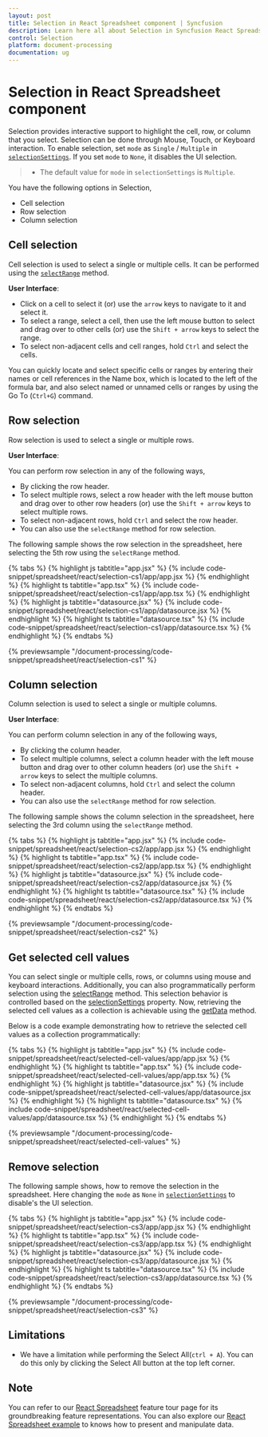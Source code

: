 ```yaml
---
layout: post
title: Selection in React Spreadsheet component | Syncfusion
description: Learn here all about Selection in Syncfusion React Spreadsheet component of Syncfusion Essential JS 2 and more.
control: Selection 
platform: document-processing
documentation: ug
---
```


# Selection in React Spreadsheet component

Selection provides interactive support to highlight the cell, row, or column that you select. Selection can be done through Mouse, Touch, or Keyboard interaction. To enable selection, set `mode` as `Single` / `Multiple` in [`selectionSettings`](https://ej2.syncfusion.com/react/documentation/api/spreadsheet/#selectionsettings). If you set `mode` to `None`, it disables the UI selection.

> * The default value for `mode` in  `selectionSettings` is `Multiple`.

You have the following options in Selection,

* Cell selection
* Row selection
* Column selection

## Cell selection

Cell selection is used to select a single or multiple cells. It can be performed using the [`selectRange`](https://ej2.syncfusion.com/react/documentation/api/spreadsheet/#selectrange) method.

**User Interface**:

* Click on a cell to select it (or) use the `arrow` keys to navigate to it and select it.
* To select a range, select a cell, then use the left mouse button to select and drag over to other cells (or) use the `Shift + arrow` keys to select the range.
* To select non-adjacent cells and cell ranges, hold `Ctrl` and select the cells.

You can quickly locate and select specific cells or ranges by entering their names or cell references in the Name box, which is located to the left of the formula bar, and also select named or unnamed cells or ranges by using the Go To (`Ctrl+G`) command.

## Row selection

Row selection is used to select a single or multiple rows.

**User Interface**:

You can perform row selection in any of the following ways,

* By clicking the row header.
* To select multiple rows, select a row header with the left mouse button and drag over to other row headers (or) use the `Shift + arrow` keys to select multiple rows.
* To select non-adjacent rows, hold `Ctrl` and select the row header.
* You can also use the `selectRange` method for row selection.

The following sample shows the row selection in the spreadsheet, here selecting the 5th row using the `selectRange` method.

{% tabs %}
{% highlight js tabtitle="app.jsx" %}
{% include code-snippet/spreadsheet/react/selection-cs1/app/app.jsx %}
{% endhighlight %}
{% highlight ts tabtitle="app.tsx" %}
{% include code-snippet/spreadsheet/react/selection-cs1/app/app.tsx %}
{% endhighlight %}
{% highlight js tabtitle="datasource.jsx" %}
{% include code-snippet/spreadsheet/react/selection-cs1/app/datasource.jsx %}
{% endhighlight %}
{% highlight ts tabtitle="datasource.tsx" %}
{% include code-snippet/spreadsheet/react/selection-cs1/app/datasource.tsx %}
{% endhighlight %}
{% endtabs %}

 {% previewsample "/document-processing/code-snippet/spreadsheet/react/selection-cs1" %}

## Column selection

Column selection is used to select a single or multiple columns.

**User Interface**:

You can perform column selection in any of the following ways,

* By clicking the column header.
* To select multiple columns, select a column header with the left mouse button and drag over to other column headers (or) use the `Shift + arrow` keys to select the multiple columns.
* To select non-adjacent columns, hold `Ctrl` and select the column header.
* You can also use the `selectRange` method for row selection.

The following sample shows the column selection in the spreadsheet, here selecting the 3rd column using  the `selectRange` method.

{% tabs %}
{% highlight js tabtitle="app.jsx" %}
{% include code-snippet/spreadsheet/react/selection-cs2/app/app.jsx %}
{% endhighlight %}
{% highlight ts tabtitle="app.tsx" %}
{% include code-snippet/spreadsheet/react/selection-cs2/app/app.tsx %}
{% endhighlight %}
{% highlight js tabtitle="datasource.jsx" %}
{% include code-snippet/spreadsheet/react/selection-cs2/app/datasource.jsx %}
{% endhighlight %}
{% highlight ts tabtitle="datasource.tsx" %}
{% include code-snippet/spreadsheet/react/selection-cs2/app/datasource.tsx %}
{% endhighlight %}
{% endtabs %}

 {% previewsample "/document-processing/code-snippet/spreadsheet/react/selection-cs2" %}

## Get selected cell values

You can select single or multiple cells, rows, or columns using mouse and keyboard interactions. Additionally, you can also programmatically perform selection using the [selectRange](https://helpej2.syncfusion.com/react/documentation/api/spreadsheet/#selectrange) method. This selection behavior is controlled based on the [selectionSettings](https://helpej2.syncfusion.com/react/documentation/api/spreadsheet/#selectionsettings) property. Now, retrieving the selected cell values as a collection is achievable using the [getData](https://helpej2.syncfusion.com/react/documentation/api/spreadsheet/#getdata) method.

Below is a code example demonstrating how to retrieve the selected cell values as a collection programmatically:

{% tabs %}
{% highlight js tabtitle="app.jsx" %}
{% include code-snippet/spreadsheet/react/selected-cell-values/app/app.jsx %}
{% endhighlight %}
{% highlight ts tabtitle="app.tsx" %}
{% include code-snippet/spreadsheet/react/selected-cell-values/app/app.tsx %}
{% endhighlight %}
{% highlight js tabtitle="datasource.jsx" %}
{% include code-snippet/spreadsheet/react/selected-cell-values/app/datasource.jsx %}
{% endhighlight %}
{% highlight ts tabtitle="datasource.tsx" %}
{% include code-snippet/spreadsheet/react/selected-cell-values/app/datasource.tsx %}
{% endhighlight %}
{% endtabs %}

{% previewsample "/document-processing/code-snippet/spreadsheet/react/selected-cell-values" %}

## Remove selection

The following sample shows, how to remove the selection in the spreadsheet. Here changing the `mode` as `None` in [`selectionSettings`](https://ej2.syncfusion.com/react/documentation/api/spreadsheet/#selectionsettings) to disable's the UI selection.

{% tabs %}
{% highlight js tabtitle="app.jsx" %}
{% include code-snippet/spreadsheet/react/selection-cs3/app/app.jsx %}
{% endhighlight %}
{% highlight ts tabtitle="app.tsx" %}
{% include code-snippet/spreadsheet/react/selection-cs3/app/app.tsx %}
{% endhighlight %}
{% highlight js tabtitle="datasource.jsx" %}
{% include code-snippet/spreadsheet/react/selection-cs3/app/datasource.jsx %}
{% endhighlight %}
{% highlight ts tabtitle="datasource.tsx" %}
{% include code-snippet/spreadsheet/react/selection-cs3/app/datasource.tsx %}
{% endhighlight %}
{% endtabs %}

 {% previewsample "/document-processing/code-snippet/spreadsheet/react/selection-cs3" %}

## Limitations

* We have a limitation while performing the Select All(`ctrl + A`). You can do this only by clicking the Select All button at the top left corner.

## Note

You can refer to our [React Spreadsheet](https://www.syncfusion.com/spreadsheet-editor-sdk/react-spreadsheet-editor) feature tour page for its groundbreaking feature representations. You can also explore our [React Spreadsheet example](https://www.syncfusion.com/spreadsheet-editor-sdk/react-spreadsheet-editor) to knows how to present and manipulate data.
